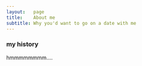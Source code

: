 ```yaml
---
layout:   page
title:    About me
subtitle: Why you'd want to go on a date with me
---
```




### my history
hmmmmmmmm....

